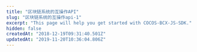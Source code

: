 ```yaml
---
title: "区块链系统的互操作API"
slug: "区块链系统的互操作api-1"
excerpt: "This page will help you get started with COCOS-BCX-JS-SDK."
hidden: false
createdAt: "2018-12-19T09:31:40.501Z"
updatedAt: "2019-11-20T10:36:04.806Z"
---
```

